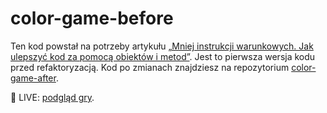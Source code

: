 # color-game-before

Ten kod powstał na potrzeby artykułu [„Mniej instrukcji warunkowych. Jak ulepszyć kod za pomocą obiektów i metod”](https://devmentor.pl/b/mniej-instrukcji-warunkowych). Jest to pierwsza wersja kodu przed refaktoryzacją. Kod po zmianach znajdziesz na repozytorium [color-game-after](https://github.com/devmentor-pl/color-game-after).

🎯 LIVE: [podgląd gry](https://devmentor-pl.github.io/color-game-before/).
